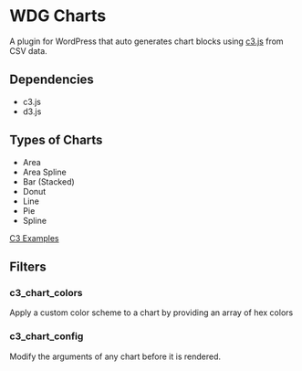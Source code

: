 # WDG Charts

A plugin for WordPress that auto generates chart blocks using [c3.js](https://c3js.org) from CSV data.

## Dependencies

* c3.js
* d3.js

## Types of Charts

* Area
* Area Spline
* Bar (Stacked)
* Donut
* Line
* Pie
* Spline

[C3 Examples](https://c3js.org/examples.html)

## Filters

### c3_chart_colors

Apply a custom color scheme to a chart by providing an array of hex colors

### c3_chart_config

Modify the arguments of any chart before it is rendered.